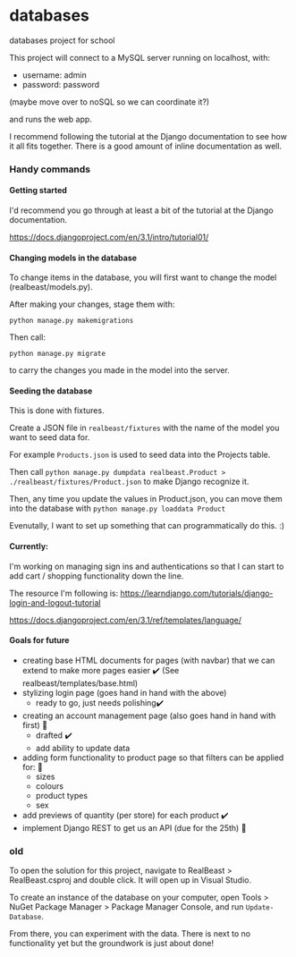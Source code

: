 # databases
databases project for school

This project will connect to a MySQL server running on localhost, with:
- username: admin
- password: password

(maybe move over to noSQL so we can coordinate it?)

and runs the web app. 

I recommend following the tutorial at the Django documentation to see how it all fits together. There is a good amount of inline documentation as well. 

### Handy commands

#### Getting started

I'd recommend you go through at least a bit of the tutorial at the Django documentation.

https://docs.djangoproject.com/en/3.1/intro/tutorial01/

#### Changing models in the database

To change items in the database, you will first want to change the model (realbeast/models.py). 

After making your changes, stage them with: 

`python manage.py makemigrations`

Then call:

`python manage.py migrate`

to carry the changes you made in the model into the server.

#### Seeding the database

This is done with fixtures. 

Create a JSON file in `realbeast/fixtures` with the name of the model you want to seed data for. 

For example `Products.json` is used to seed data into the Projects table. 

Then call `python manage.py dumpdata realbeast.Product > ./realbeast/fixtures/Product.json` to make Django recognize it. 

Then, any time you update the values in Product.json, you can move them into the database with  `python manage.py loaddata Product`

Evenutally, I want to set up something that can programmatically do this. :) 

#### Currently:

I'm working on managing sign ins and authentications so that I can start to add cart / shopping functionality down the line. 

The resource I'm following is:
https://learndjango.com/tutorials/django-login-and-logout-tutorial

https://docs.djangoproject.com/en/3.1/ref/templates/language/

#### Goals for future
- creating base HTML documents for pages (with navbar) that we can extend to make more pages easier :heavy_check_mark: (See realbeast/templates/base.html)
- stylizing login page (goes hand in hand with the above)
    - ready to go, just needs polishing:heavy_check_mark:
- creating an account management page (also goes hand in hand with first) :arrows_counterclockwise:
    - drafted :heavy_check_mark:
    - add ability to update data 
- adding form functionality to product page so that filters can be applied for: :arrows_counterclockwise:
    - sizes
    - colours
    - product types
    - sex  
- add previews of quantity (per store) for each product :heavy_check_mark:
- implement Django REST to get us an API (due for the 25th) :arrows_counterclockwise:

### old

To open the solution for this project, navigate to RealBeast > RealBeast.csproj and double click. It will open up in Visual Studio.

To create an instance of the database on your computer, open Tools > NuGet Package Manager > Package Manager Console, and run `Update-Database`.

From there, you can experiment with the data. There is next to no functionality yet but the groundwork is just about done!

